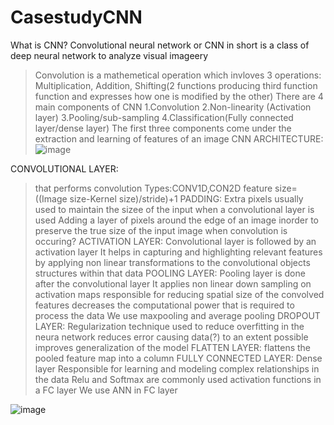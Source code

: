 # CasestudyCNN

What is CNN?
Convolutional neural network or CNN in short is a class of deep neural network to analyze visual imageery
>Convolution is a mathemetical operation which invloves 3 operations: Multiplication, Addition, Shifting(2 functions producing third function function and expresses how one is modified by the other)
>There are 4 main components of CNN
1.Convolution
2.Non-linearity (Activation layer)
3.Pooling/sub-sampling
4.Classification(Fully connected layer/dense layer)
>The first three components come under the extraction and learning of features of an image
CNN ARCHITECTURE:
![image](https://github.com/AnanyaBathini/CasestudyCNN/assets/143894181/cb83ab6e-5b75-4174-898e-add541fc346b)

CONVOLUTIONAL LAYER:
>that performs convolution
>Types:CONV1D,CON2D
>feature size=((Image size-Kernel size)/stride)+1
PADDING:
>Extra pixels
>usually used to maintain the sizee of the input when a convolutional layer is used
>Adding a layer of pixels around the edge of an image inorder to preserve the true size of the input image when convolution is occuring?
ACTIVATION LAYER:
>Convolutional layer is followed by an activation layer
>It helps in capturing and highlighting relevant features by applying non linear transformations to the convolutional objects
>structures within that data
POOLING LAYER:
>Pooling layer is done after the convolutional layer
>It applies non linear down sampling on activation maps
>responsible for reducing spatial size of the convolved features
>decreases the computational power that is required to process the data
>We use maxpooling and average pooling
DROPOUT LAYER:
>Regularization technique used to reduce overfitting in the neura network
>reduces error causing data(?) to an extent possible
>improves generalization of the model
FLATTEN LAYER:
>flattens the pooled feature map into a column
FULLY CONNECTED LAYER:
>Dense layer
>Responsible for learning and modeling complex relationships in the data
>Relu and Softmax are commonly used activation functions in a FC layer
>We use ANN in FC layer

![image](https://github.com/AnanyaBathini/CasestudyCNN/assets/143894181/5ba7102b-5e57-48bb-b04c-8976e407a283)

